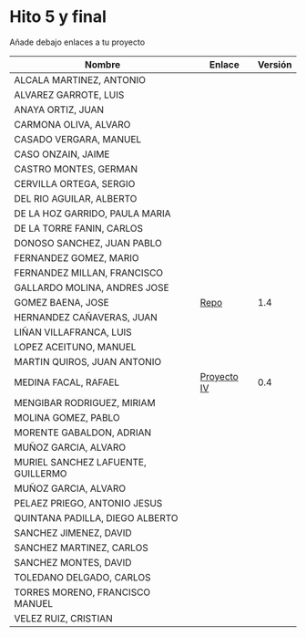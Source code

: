 # Hito 5 y final

Añade debajo enlaces a tu proyecto

| Nombre | Enlace | Versión |
|--------|--------|---------|
| ALCALA MARTINEZ, ANTONIO | | |
| ALVAREZ GARROTE, LUIS | | |
| ANAYA ORTIZ, JUAN| | |
| CARMONA OLIVA, ALVARO| | |
| CASADO VERGARA, MANUEL| | |
| CASO ONZAIN, JAIME| | |
| CASTRO MONTES, GERMAN| | |
| CERVILLA ORTEGA, SERGIO| | |
| DEL RIO AGUILAR, ALBERTO| | |
| DE LA HOZ GARRIDO, PAULA MARIA| | |
| DE LA TORRE FANIN, CARLOS| | |
| DONOSO SANCHEZ, JUAN PABLO| | |
| FERNANDEZ GOMEZ, MARIO| | |
| FERNANDEZ MILLAN, FRANCISCO| | |
| GALLARDO MOLINA, ANDRES JOSE| | |
| GOMEZ BAENA, JOSE| [Repo](https://github.com/josegob/IV-Proyecto) | 1.4 |
| HERNANDEZ CAÑAVERAS, JUAN| | |
| LIÑAN VILLAFRANCA, LUIS| | |
| LOPEZ ACEITUNO, MANUEL| | |
| MARTIN QUIROS, JUAN ANTONIO| | |
| MEDINA FACAL, RAFAEL| [Proyecto IV](https://github.com/Medfac9/Proyecto_IV) | 0.4 |
| MENGIBAR RODRIGUEZ, MIRIAM| | |
| MOLINA GOMEZ, PABLO| | |
| MORENTE GABALDON, ADRIAN| | |
| MUÑOZ GARCIA, ALVARO| | |
| MURIEL SANCHEZ LAFUENTE, GUILLERMO| | |
| MUÑOZ GARCIA, ALVARO| | |
| PELAEZ PRIEGO, ANTONIO JESUS| | |
| QUINTANA PADILLA, DIEGO ALBERTO| | |
| SANCHEZ JIMENEZ, DAVID| | |
| SANCHEZ MARTINEZ, CARLOS | | |
| SANCHEZ MONTES, DAVID| | |
| TOLEDANO DELGADO, CARLOS| | |
| TORRES MORENO, FRANCISCO MANUEL| | |
| VELEZ RUIZ, CRISTIAN| | |


